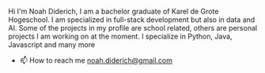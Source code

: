 Hi I'm Noah Diderich, I am a bachelor graduate of Karel de Grote Hogeschool. I am specialized in full-stack development but also in data and AI.
Some of the projects in my profile are school related, others are personal projects I am working on at the moment.
I specialize in Python, Java, Javascript and many more

- 📫 How to reach me noah.diderich@gmail.com
